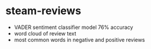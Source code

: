 # steam-reviews

- VADER sentiment classifier model 76% accuracy
- word cloud of review text
- most common words in negative and positive reviews
